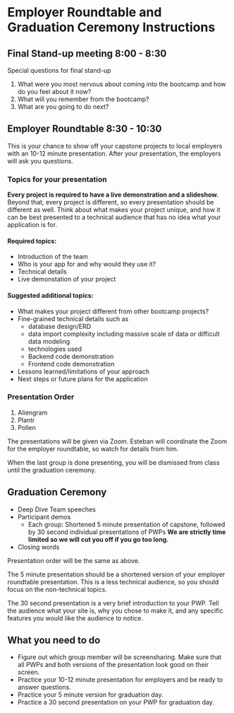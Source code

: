 # Employer Roundtable and Graduation Ceremony Instructions

## Final Stand-up meeting 8:00 - 8:30
Special questions for final stand-up
1. What were you most nervous about coming into the bootcamp and how do you feel about it now?
2. What will you remember from the bootcamp?
3. What are you going to do next?

## Employer Roundtable 8:30 - 10:30
This is your chance to show off your capstone projects to local employers with an 10-12 minute presentation.  After your presentation, the employers will ask you questions.

### Topics for your presentation
**Every project is required to have a live demonstration and a slideshow.**  Beyond that, every project is different, so every presentation should be different as well.  Think about what makes your project unique, and how it can be best presented to a technical audience that has no idea what your application is for.

#### Required topics:
- Introduction of the team
- Who is your app for and why would they use it?
- Technical details
- Live demonstation of your project

#### Suggested additional topics:
- What makes your project different from other bootcamp projects?
- Fine-grained technical details such as
  - database design/ERD
  - data import complexity including massive scale of data or difficult data modeling
  - technologies used
  - Backend code demonstration
  - Frontend code demonstration
- Lessons learned/limitations of your approach  
- Next steps or future plans for the application

### Presentation Order
1. Aliengram
2. Plantr
3. Pollen

The presentations will be given via Zoom.  Esteban will coordinate the Zoom for the employer roundtable, so watch for details from him.

When the last group is done presenting, you will be dismissed from class until the graduation ceremony.

## Graduation Ceremony
* Deep Dive Team speeches
* Participant demos 
    * Each group: Shortened 5 minute presentation of capstone, followed by 30 second individual presentations of PWPs **We are strictly time limited so we will cut you off if you go too long.**
* Closing words

Presentation order will be the same as above.

The 5 minute presentation should be a shortened version of your employer roundtable presentation.  This is a less technical audience, so you should focus on the non-technical topics.

The 30 second presentation is a very brief introduction to your PWP.  Tell the audience what your site is, why you chose to make it, and any specific features you would like the audience to notice.

## What you need to do
* Figure out which group member will be screensharing.  Make sure that all PWPs and both versions of the presentation look good on their screen.
* Practice your 10-12 minute presentation for employers and be ready to answer questions.
* Practice your 5 minute version for graduation day.
* Practice a 30 second presentation on your PWP for graduation day.
